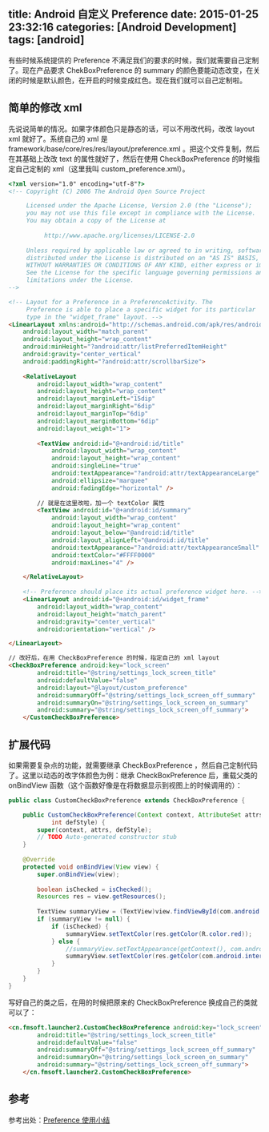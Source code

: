 title: Android 自定义 Preference
date: 2015-01-25 23:32:16
categories: [Android Development]
tags: [android]
---

有些时候系统提供的 Preference 不满足我们的要求的时候，我们就需要自己定制了。现在产品要求 ChekBoxPreference 的 summary 的颜色要能动态改变，在关闭的时候是默认颜色，在开启的时候变成红色。现在我们就可以自己定制啦。

## 简单的修改 xml

先说说简单的情况。如果字体颜色只是静态的话，可以不用改代码，改改 layout xml 就好了。系统自己的 xml 是 framework/base/core/res/res/layout/preference.xml 。把这个文件复制，然后在其基础上改改 text 的属性就好了，然后在使用 CheckBoxPreference 的时候指定自己定制的 xml（这里我叫 custom_preference.xml）。

```html
<?xml version="1.0" encoding="utf-8"?>
<!-- Copyright (C) 2006 The Android Open Source Project

     Licensed under the Apache License, Version 2.0 (the "License");
     you may not use this file except in compliance with the License.
     You may obtain a copy of the License at
  
          http://www.apache.org/licenses/LICENSE-2.0
  
     Unless required by applicable law or agreed to in writing, software
     distributed under the License is distributed on an "AS IS" BASIS,
     WITHOUT WARRANTIES OR CONDITIONS OF ANY KIND, either express or implied.
     See the License for the specific language governing permissions and
     limitations under the License.
-->

<!-- Layout for a Preference in a PreferenceActivity. The
     Preference is able to place a specific widget for its particular
     type in the "widget_frame" layout. -->
<LinearLayout xmlns:android="http://schemas.android.com/apk/res/android" 
    android:layout_width="match_parent"
    android:layout_height="wrap_content"
    android:minHeight="?android:attr/listPreferredItemHeight"
    android:gravity="center_vertical"
    android:paddingRight="?android:attr/scrollbarSize">
    
    <RelativeLayout
        android:layout_width="wrap_content"
        android:layout_height="wrap_content"
        android:layout_marginLeft="15dip"
        android:layout_marginRight="6dip"
        android:layout_marginTop="6dip"
        android:layout_marginBottom="6dip"
        android:layout_weight="1">
    
        <TextView android:id="@+android:id/title"
            android:layout_width="wrap_content"
            android:layout_height="wrap_content"
            android:singleLine="true"
            android:textAppearance="?android:attr/textAppearanceLarge"
            android:ellipsize="marquee"
            android:fadingEdge="horizontal" />
            
        // 就是在这里改啦，加一个 textColor 属性
        <TextView android:id="@+android:id/summary"
            android:layout_width="wrap_content"
            android:layout_height="wrap_content"
            android:layout_below="@android:id/title"
            android:layout_alignLeft="@android:id/title"
            android:textAppearance="?android:attr/textAppearanceSmall"
            android:textColor="#FFFF0000" 
            android:maxLines="4" />

    </RelativeLayout>
    
    <!-- Preference should place its actual preference widget here. -->
    <LinearLayout android:id="@+android:id/widget_frame"
        android:layout_width="wrap_content"
        android:layout_height="match_parent"
        android:gravity="center_vertical"
        android:orientation="vertical" />

</LinearLayout>
```

```html
// 改好后，在用 CheckBoxPreference 的时候，指定自己的 xml layout
<CheckBoxPreference android:key="lock_screen" 
    	android:title="@string/settings_lock_screen_title" 
    	android:defaultValue="false" 
        android:layout="@layout/custom_preference"
    	android:summaryOff="@string/settings_lock_screen_off_summary" 
    	android:summaryOn="@string/settings_lock_screen_on_summary" 
    	android:summary="@string/settings_lock_screen_off_summary">
    </CustomCheckBoxPreference>
```

## 扩展代码

如果需要复杂点的功能，就需要继承 CheckBoxPreference ，然后自己定制代码了。这里以动态的改字体颜色为例：继承 CheckBoxPreference 后，重载父类的 onBindView 函数（这个函数好像是在将数据显示到视图上的时候调用的）：

```java
public class CustomCheckBoxPreference extends CheckBoxPreference {

	public CustomCheckBoxPreference(Context context, AttributeSet attrs,
			int defStyle) {
		super(context, attrs, defStyle);
		// TODO Auto-generated constructor stub
	}
	
	@Override
	protected void onBindView(View view) {
		super.onBindView(view);
		
		boolean isChecked = isChecked();
		Resources res = view.getResources();
		
		TextView summaryView = (TextView)view.findViewById(com.android.internal.R.id.summary);
		if (summaryView != null) {
			if (isChecked) {
				summaryView.setTextColor(res.getColor(R.color.red));
			} else {
				//summaryView.setTextAppearance(getContext(), com.android.internal.R.attr.textAppearanceSmall);
				summaryView.setTextColor(res.getColor(com.android.internal.R.color.secondary_text_light));
			}
		}
	}
}
```

写好自己的类之后，在用的时候把原来的 CheckBoxPreference 换成自己的类就可以了：

```html
<cn.fmsoft.launcher2.CustomCheckBoxPreference android:key="lock_screen" 
    	android:title="@string/settings_lock_screen_title" 
    	android:defaultValue="false" 
    	android:summaryOff="@string/settings_lock_screen_off_summary" 
    	android:summaryOn="@string/settings_lock_screen_on_summary" 
    	android:summary="@string/settings_lock_screen_off_summary">
    </cn.fmsoft.launcher2.CustomCheckBoxPreference>
```

## 参考
参考出处：[Preference 使用小结](http://www.cnblogs.com/franksunny/archive/2011/10/21/2219890.html "Preference 使用小结")


